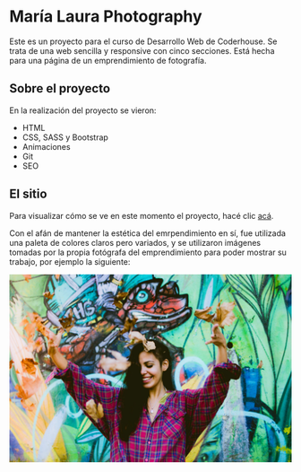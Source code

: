 # María Laura Photography
Este es un proyecto para el curso de Desarrollo Web de Coderhouse. Se trata de una web sencilla y responsive con cinco secciones. Está hecha para una página de un emprendimiento de fotografía.
## Sobre el proyecto
En la realización del proyecto se vieron:
* HTML
* CSS, SASS y Bootstrap
* Animaciones
* Git
* SEO
## El sitio
Para visualizar cómo se ve en este momento el proyecto, hacé clic [acá](https://caamlg.github.io/maria-laura-photography-v2/).

Con el afán de mantener la estética del emrpendimiento en sí, fue utilizada una paleta de colores claros pero variados, y se utilizaron imágenes tomadas por la propia fotógrafa del emprendimiento para poder mostrar su trabajo, por ejemplo la siguiente:

![](images/p7.jpg)
